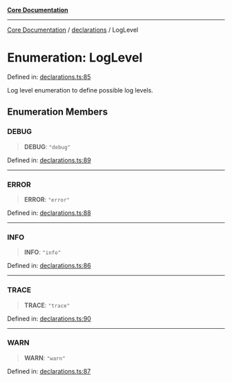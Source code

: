 [**Core Documentation**](../../README.md)

***

[Core Documentation](../../README.md) / [declarations](../README.md) / LogLevel

# Enumeration: LogLevel

Defined in: [declarations.ts:85](https://github.com/stonemjs/core/blob/3581a30de158e951ead319c3cc6abead0be9639f/src/declarations.ts#L85)

Log level enumeration to define possible log levels.

## Enumeration Members

### DEBUG

> **DEBUG**: `"debug"`

Defined in: [declarations.ts:89](https://github.com/stonemjs/core/blob/3581a30de158e951ead319c3cc6abead0be9639f/src/declarations.ts#L89)

***

### ERROR

> **ERROR**: `"error"`

Defined in: [declarations.ts:88](https://github.com/stonemjs/core/blob/3581a30de158e951ead319c3cc6abead0be9639f/src/declarations.ts#L88)

***

### INFO

> **INFO**: `"info"`

Defined in: [declarations.ts:86](https://github.com/stonemjs/core/blob/3581a30de158e951ead319c3cc6abead0be9639f/src/declarations.ts#L86)

***

### TRACE

> **TRACE**: `"trace"`

Defined in: [declarations.ts:90](https://github.com/stonemjs/core/blob/3581a30de158e951ead319c3cc6abead0be9639f/src/declarations.ts#L90)

***

### WARN

> **WARN**: `"warn"`

Defined in: [declarations.ts:87](https://github.com/stonemjs/core/blob/3581a30de158e951ead319c3cc6abead0be9639f/src/declarations.ts#L87)
